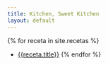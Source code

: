 ```yaml
---
title: Kitchen, Sweet Kitchen
layout: default
---
```


{% for receta in site.recetas %}
- [{{receta.title}}]({{receta.url}})
{% endfor %}
